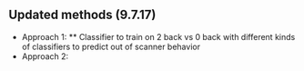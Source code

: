 ## Updated methods (9.7.17)
* Approach 1:
** Classifier to train on 2 back vs 0 back with different kinds of classifiers to predict out of scanner behavior
* Approach 2:
